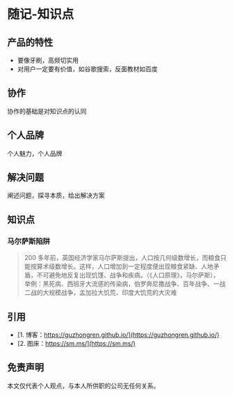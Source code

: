 # 随记-知识点

## 产品的特性

* 要像牙刷，高频切实用
* 对用户一定要有价值，如谷歌搜索，反面教材如百度

## 协作

协作的基础是对知识点的认同

## 个人品牌

个人魅力，个人品牌

## 解决问题

阐述问题，探寻本质，给出解决方案

## 知识点

### 马尔萨斯陷阱

> 200 多年前，英国经济学家马尔萨斯提出，人口按几何级数增长，而粮食只能按算术级数增长。这样，人口增加到一定程度便出现粮食紧缺、人地矛盾，不可避免地反复出现饥馑、战争和疾病。（《人口原理》，马尔萨斯）， 举例：黑死病、西班牙大流感的传染病，伯罗奔尼撒战争、百年战争、一战二战的大规模战争，孟加拉大饥荒、印度大饥荒的大灾难

## 引用

* [1. 博客：https://guzhongren.github.io/](https://guzhongren.github.io/)
* [2. 图床：https://sm.ms/](https://sm.ms/)

## 免责声明

本文仅代表个人观点，与本人所供职的公司无任何关系。

